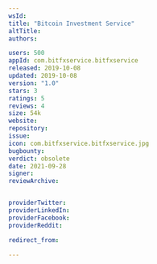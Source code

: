 ```yaml
---
wsId: 
title: "Bitcoin Investment Service"
altTitle: 
authors:

users: 500
appId: com.bitfxservice.bitfxservice
released: 2019-10-08
updated: 2019-10-08
version: "1.0"
stars: 3
ratings: 5
reviews: 4
size: 54k
website: 
repository: 
issue: 
icon: com.bitfxservice.bitfxservice.jpg
bugbounty: 
verdict: obsolete
date: 2021-09-28
signer: 
reviewArchive:


providerTwitter: 
providerLinkedIn: 
providerFacebook: 
providerReddit: 

redirect_from:

---
```




